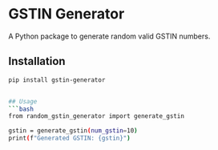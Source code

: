 # GSTIN Generator

A Python package to generate random valid GSTIN numbers.

## Installation

```bash
pip install gstin-generator


## Usage
```bash
from random_gstin_generator import generate_gstin

gstin = generate_gstin(num_gstin=10)
print(f"Generated GSTIN: {gstin}")
